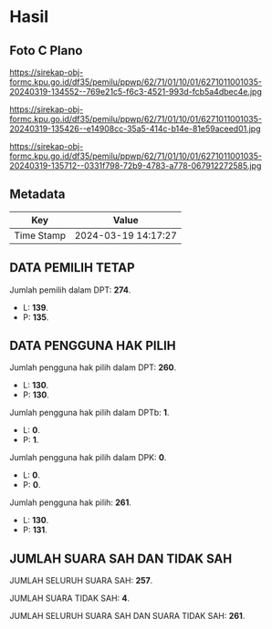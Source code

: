# Hasil

## Foto C Plano

https://sirekap-obj-formc.kpu.go.id/df35/pemilu/ppwp/62/71/01/10/01/6271011001035-20240319-134552--769e21c5-f6c3-4521-993d-fcb5a4dbec4e.jpg

https://sirekap-obj-formc.kpu.go.id/df35/pemilu/ppwp/62/71/01/10/01/6271011001035-20240319-135426--e14908cc-35a5-414c-b14e-81e59aceed01.jpg

https://sirekap-obj-formc.kpu.go.id/df35/pemilu/ppwp/62/71/01/10/01/6271011001035-20240319-135712--0331f798-72b9-4783-a778-067912272585.jpg


## Metadata

| Key        | Value               |
| ---------- | ------------------- |
| Time Stamp | 2024-03-19 14:17:27 |


## DATA PEMILIH TETAP

Jumlah pemilih dalam DPT: **274**.
 * L: **139**.
 * P: **135**.

## DATA PENGGUNA HAK PILIH

Jumlah pengguna hak pilih dalam DPT: **260**.
 * L: **130**.
 * P: **130**.

Jumlah pengguna hak pilih dalam DPTb: **1**.
 * L: **0**.
 * P: **1**.

Jumlah pengguna hak pilih dalam DPK: **0**.
 * L: **0**.
 * P: **0**.

Jumlah pengguna hak pilih: **261**.
 * L: **130**.
 * P: **131**.

## JUMLAH SUARA SAH DAN TIDAK SAH

JUMLAH SELURUH SUARA SAH: **257**.

JUMLAH SUARA TIDAK SAH: **4**.

JUMLAH SELURUH SUARA SAH DAN SUARA TIDAK SAH: **261**.


